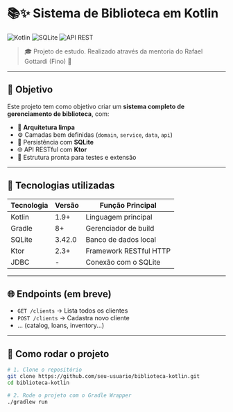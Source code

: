 # 📚✨ Sistema de Biblioteca em Kotlin

![Kotlin](https://img.shields.io/badge/Kotlin-1.9.10-blueviolet?logo=kotlin&logoColor=white)
![SQLite](https://img.shields.io/badge/SQLite-3.42.0-003B57?logo=sqlite&logoColor=white)
![API REST](https://img.shields.io/badge/API-Ktor-0095D5?logo=ktor&logoColor=white)

> 🎓 Projeto de estudo. Realizado através da mentoria do Rafael Gottardi (Fino) 💪

---

## 🎯 Objetivo

Este projeto tem como objetivo criar um **sistema completo de gerenciamento de biblioteca**, com:

- 🧱 **Arquitetura limpa**
- ⚙️ Camadas bem definidas (`domain`, `service`, `data`, `api`)
- 💾 Persistência com **SQLite**
- 🌐 API RESTful com **Ktor**
- 🧪 Estrutura pronta para testes e extensão

---

## 🔧 Tecnologias utilizadas

| Tecnologia   | Versão   | Função Principal             |
|--------------|----------|------------------------------|
| Kotlin       | 1.9+     | Linguagem principal          |
| Gradle       | 8+       | Gerenciador de build         |
| SQLite       | 3.42.0   | Banco de dados local         |
| Ktor         | 2.3+     | Framework RESTful HTTP       |
| JDBC         | -        | Conexão com o SQLite         |

---

## 🌐 Endpoints (em breve)

- `GET /clients` → Lista todos os clientes
- `POST /clients` → Cadastra novo cliente
- ... (catalog, loans, inventory...)

---

## 🚀 Como rodar o projeto

```bash
# 1. Clone o repositório
git clone https://github.com/seu-usuario/biblioteca-kotlin.git
cd biblioteca-kotlin

# 2. Rode o projeto com o Gradle Wrapper
./gradlew run
